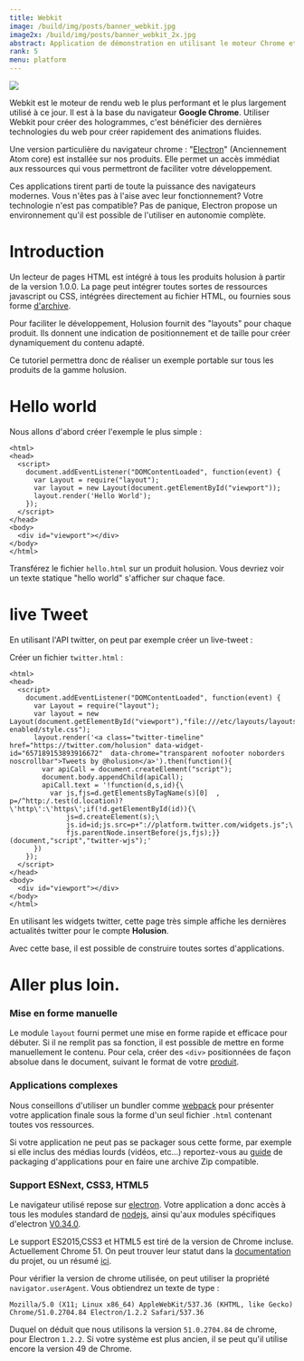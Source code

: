 ```yaml
---
title: Webkit
image: /build/img/posts/banner_webkit.jpg
image2x: /build/img/posts/banner_webkit_2x.jpg
abstract: Application de démonstration en utilisant le moteur Chrome et nodejs
rank: 5
menu: platform
---
```


<div class="row">
<div class="col-md-6">
<img class="img-responsive" src="/static/img/posts/webkit/logos.jpg"/>
</div>
<div class="col-md-6">
<p>
Webkit est le moteur de rendu web le plus performant et le plus largement utilisé à ce jour. Il est à la base du navigateur <b>Google Chrome</b>.
Utiliser Webkit pour créer des hologrammes, c'est bénéficier des dernières technologies du web pour créer rapidement des animations fluides.
</p>
<p>
Une version particulière du navigateur chrome : "<a href="http://electron.atom.io/">Electron</a>" (Anciennement Atom core) est installée sur nos produits. Elle permet un accès immédiat aux ressources qui vous permettront de faciliter votre développement.
</p>
<p>
Ces applications tirent parti de toute la puissance des navigateurs modernes. Vous n'êtes pas à l'aise avec leur fonctionnement? Votre technologie n'est pas compatible? Pas de panique, Electron propose un environnement qu'il est possible de l'utiliser en autonomie complète.
</p>
</div>
</div>

# Introduction

Un lecteur de pages HTML est intégré à tous les produits holusion à partir de la version 1.0.0. La page peut intégrer toutes sortes de ressources javascript ou CSS, intégrées directement au fichier HTML, ou fournies sous forme [d'archive](/fr/toolbox/packaging/).

Pour faciliter le développement, Holusion fournit des "layouts" pour chaque produit. Ils donnent une indication de positionnement et de taille pour créer dynamiquement du contenu adapté.

Ce tutoriel permettra donc de réaliser un exemple portable sur tous les produits de la gamme holusion.


# Hello world

Nous allons d'abord créer l'exemple le plus simple :

    <html>
    <head>
      <script>
        document.addEventListener("DOMContentLoaded", function(event) {
          var Layout = require("layout");
          var layout = new Layout(document.getElementById("viewport"));
          layout.render('Hello World');
        });
      </script>
    </head>
    <body>
      <div id="viewport"></div>
    </body>
    </html>



Transférez le fichier ```hello.html``` sur un produit holusion. Vous devriez voir un texte statique "hello world" s'afficher sur chaque face.

# live Tweet

En utilisant l'API twitter, on peut par exemple créer un live-tweet :

Créer un fichier ```twitter.html``` :

    <html>
    <head>
      <script>
        document.addEventListener("DOMContentLoaded", function(event) {
          var Layout = require("layout");
          var layout = new Layout(document.getElementById("viewport"),"file:///etc/layouts/layouts-enabled/style.css");
          layout.render('<a class="twitter-timeline" href="https://twitter.com/holusion" data-widget-id="657189153893916672"  data-chrome="transparent nofooter noborders noscrollbar">Tweets by @holusion</a>').then(function(){
            var apiCall = document.createElement("script");
            document.body.appendChild(apiCall);
            apiCall.text = '!function(d,s,id){\
              var js,fjs=d.getElementsByTagName(s)[0]  , p=/^http:/.test(d.location)?\'http\':\'https\';if(!d.getElementById(id)){\
                  js=d.createElement(s);\
                  js.id=id;js.src=p+"://platform.twitter.com/widgets.js";\
                  fjs.parentNode.insertBefore(js,fjs);}}(document,"script","twitter-wjs");'
          })
        });
      </script>
    </head>
    <body>
      <div id="viewport"></div>
    </body>
    </html>

En utilisant les widgets twitter, cette page très simple affiche les dernières actualités twitter pour le compte **Holusion**.

Avec cette base, il est possible de construire toutes sortes d'applications.


# Aller plus loin.

### Mise en forme manuelle

Le module `layout` fourni permet une mise en forme rapide et efficace pour débuter. Si il ne remplit pas sa fonction, il est possible de mettre en forme manuellement le contenu. Pour cela, créer des `<div>` positionnées de façon absolue dans le document, suivant le format de votre [produit](http://dev.holusion.com/fr/content/layout/index).

### Applications complexes

Nous conseillons d'utiliser un bundler comme [webpack](https://webpack.github.io/) pour présenter votre application finale sous la forme d'un seul fichier `.html` contenant toutes vos ressources.

Si votre application ne peut pas se packager sous cette forme, par exemple si elle inclus des médias lourds (vidéos, etc...) reportez-vous au [guide](/fr/toolbox/packaging) de packaging d'applications pour en faire une archive Zip compatible.

### Support ESNext, CSS3, HTML5

Le navigateur utilisé repose sur [electron](http://electron.atom.io/). Votre application a donc accès à tous les modules standard de [nodejs](https://nodejs.org/api/), ainsi qu'aux modules spécifiques d'electron [V0.34.0](http://electron.atom.io/docs/v0.34.0/).

Le support ES2015,CSS3 et HTML5 est tiré de la version de Chrome incluse. Actuellement Chrome 51. On peut trouver leur statut dans la  [documentation](https://www.chromestatus.com/features) du projet, ou un résumé [ici](http://kangax.github.io/compat-table/es6/#chrome49).

Pour vérifier la version de chrome utilisée, on peut utiliser la propriété `navigator.userAgent`. Vous obtiendrez un texte de type :

    Mozilla/5.0 (X11; Linux x86_64) AppleWebKit/537.36 (KHTML, like Gecko) Chrome/51.0.2704.84 Electron/1.2.2 Safari/537.36

Duquel on déduit que nous utilisons la version `51.0.2704.84` de chrome, pour Electron `1.2.2`. Si votre système est plus ancien, il se peut qu'il utilise encore la version 49 de Chrome.
